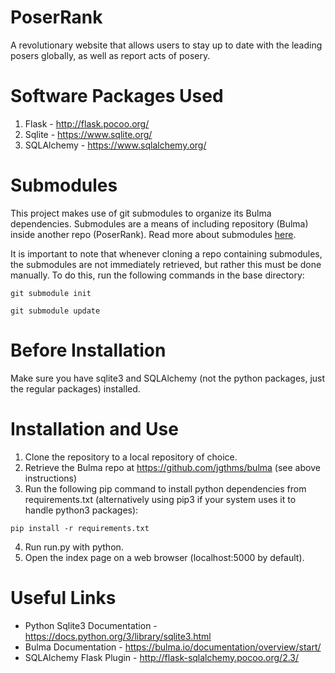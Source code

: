 # PoserRank

A revolutionary website that allows users to stay up to date with the leading
posers globally, as well as report acts of posery.

# Software Packages Used

1. Flask - http://flask.pocoo.org/
2. Sqlite - https://www.sqlite.org/
3. SQLAlchemy - https://www.sqlalchemy.org/

# Submodules

This project makes use of git submodules to organize its Bulma dependencies.
Submodules are a means of including repository (Bulma) inside another
repo (PoserRank).  Read more about submodules
[here](https://git-scm.com/book/en/v2/Git-Tools-Submodules).

It is important to note that whenever cloning a repo containing submodules, the
submodules are not immediately retrieved, but rather this must be done manually.
To do this, run the following commands in the base directory:

```
git submodule init
```

```
git submodule update
```
# Before Installation

Make sure you have sqlite3 and SQLAlchemy (not the python packages, just the regular packages) installed.

# Installation and Use

1. Clone the repository to a local repository of choice.
2. Retrieve the Bulma repo at https://github.com/jgthms/bulma (see above instructions)
3. Run the following pip command to install python dependencies from requirements.txt (alternatively using pip3 if your system uses it to handle python3 packages):
```
pip install -r requirements.txt
```
4. Run run.py with python.
5. Open the index page on a web browser (localhost:5000 by default).

# Useful Links

* Python Sqlite3 Documentation - https://docs.python.org/3/library/sqlite3.html
* Bulma Documentation - https://bulma.io/documentation/overview/start/
* SQLAlchemy Flask Plugin - http://flask-sqlalchemy.pocoo.org/2.3/
